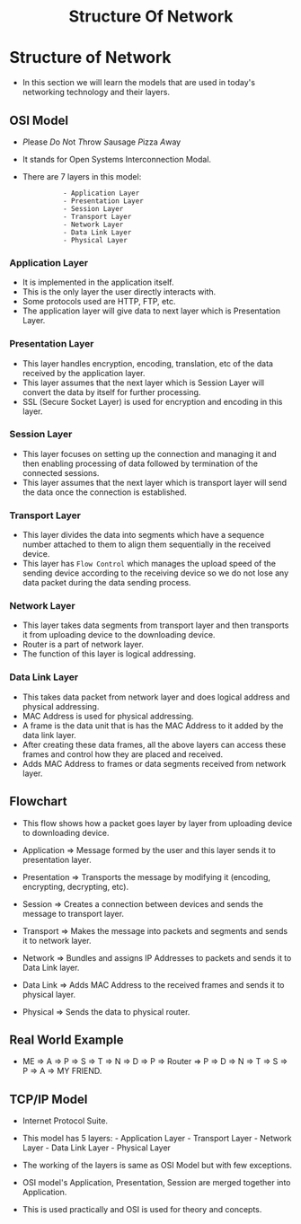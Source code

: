 <div align=center>
  <h1>Structure Of Network</h1>
</div>


# Structure of Network

- In this section we will learn the models that are used in today's networking technology and their layers.


## OSI Model
- *P*lease *D*o *N*ot *T*hrow *S*ausage *P*izza *A*way
- It stands for Open Systems Interconnection Modal.
- There are 7 layers in this model:

                - Application Layer
                - Presentation Layer
                - Session Layer
                - Transport Layer
                - Network Layer
                - Data Link Layer
                - Physical Layer


### Application Layer

- It is implemented in the application itself.
- This is the only layer the user directly interacts with.
- Some protocols used are HTTP, FTP, etc.
- The application layer will give data to next layer which is Presentation Layer.


### Presentation Layer

- This layer handles encryption, encoding, translation, etc of the data received by the application layer.
- This layer assumes that the next layer which is Session Layer will convert the data by itself for further processing.
- SSL (Secure Socket Layer) is used for encryption and encoding in this layer.


### Session Layer

- This layer focuses on setting up the connection and managing it and then enabling processing of data followed by termination of the connected sessions.
- This layer assumes that the next layer which is transport layer will send the data once the connection is established.


### Transport Layer

- This layer divides the data into segments which have a sequence number attached to them to align them sequentially in the received device.
- This layer has `Flow Control` which manages the upload speed of the sending device according to the receiving device so we do not lose any data packet during the data sending process.


### Network Layer

- This layer takes data segments from transport layer and then transports it from uploading device to the downloading device.
- Router is a part of network layer.
- The function of this layer is logical addressing.


### Data Link Layer

- This takes data packet from network layer and does logical address and physical addressing.
- MAC Address is used for physical addressing.
- A frame is the data unit that is has the MAC Address to it added by the data link layer.
- After creating these data frames, all the above layers can access these frames and control how they are placed and received.
- Adds MAC Address to frames or data segments received from network layer.


## Flowchart

- This flow shows how a packet goes layer by layer from uploading device to downloading device.

- Application => Message formed by the user and this layer sends it to presentation layer.
- Presentation => Transports the message by modifying it (encoding, encrypting, decrypting, etc).
- Session => Creates a connection between devices and sends the message to transport layer.
- Transport => Makes the message into packets and segments and sends it to network layer.
- Network => Bundles and assigns IP Addresses to packets and sends it to Data Link layer.
- Data Link => Adds MAC Address to the received frames and sends it to physical layer.
- Physical => Sends the data to physical router.

## Real World Example

- ME => A => P => S => T => N => D => P => Router => P => D => N => T => S => P => A => MY FRIEND.



## TCP/IP Model

- Internet Protocol Suite.
- This model has 5 layers:
                  - Application Layer
                  - Transport Layer
                  - Network Layer
                  - Data Link Layer
                  - Physical Layer

- The working of the layers is same as OSI Model but with few exceptions.
- OSI model's Application, Presentation, Session are merged together into Application.
- This is used practically and OSI is used for theory and concepts.
